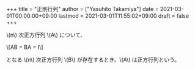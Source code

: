 +++
title = "正則行列"
author = ["Yasuhito Takamiya"]
date = 2021-03-01T00:00:00+09:00
lastmod = 2021-03-01T11:55:02+09:00
draft = false
+++

\\(n\\) 次正方行列 \\(A\\) について、

\\[AB = BA = I\\]

となる \\(n\\) 次正方行列 \\(B\\) が存在するとき、\\(A\\) は正方行列という。
